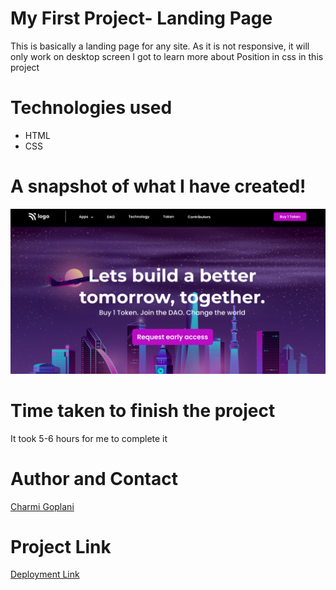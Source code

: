 # My First Project- Landing Page

This is basically a landing page for any site. As it is not responsive, it will only work on desktop screen
I got to learn more about Position in css in this project
# Technologies used

- HTML
- CSS

# A snapshot of what I have created!

![Image](./thumbnail.png)

# Time taken to finish the project

It took 5-6 hours for me to complete it

# Author and Contact

[Charmi Goplani](mailto:goplanicharmy@gmail.com)

# Project Link
[Deployment Link](https://mylandingpage2.netlify.app/)
